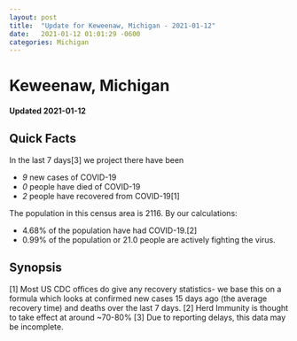 ```yaml
---
layout: post
title:  "Update for Keweenaw, Michigan - 2021-01-12"
date:   2021-01-12 01:01:29 -0600
categories: Michigan
---
```


# Keweenaw, Michigan
#### Updated 2021-01-12

## Quick Facts

In the last 7 days[3] we project there have been
- *9* new cases of COVID-19
- *0* people have died of COVID-19
- *2* people have recovered from COVID-19[1]

The population in this census area is 2116. By our calculations:
- 4.68% of the population have had COVID-19.[2]
- 0.99% of the population or 21.0 people are actively fighting the virus.

## Synopsis




[1] Most US CDC offices do give any recovery statistics- we base this on a formula which looks at confirmed new cases
15 days ago (the average recovery time) and deaths over the last 7 days.
[2] Herd Immunity is thought to take effect at around ~70-80%
[3] Due to reporting delays, this data may be incomplete. 
    